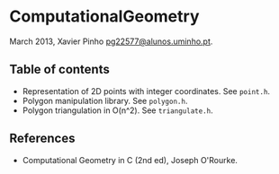 ComputationalGeometry
=====================
March 2013, Xavier Pinho <pg22577@alunos.uminho.pt>.

Table of contents
-----------------

  - Representation of 2D points with integer coordinates. See `point.h`.
  - Polygon manipulation library. See `polygon.h`.
  - Polygon triangulation in O(n^2). See `triangulate.h`.

References
----------

  - Computational Geometry in C (2nd ed), Joseph O'Rourke.